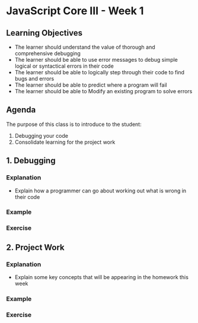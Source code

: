# JavaScript Core III - Week 1

## Learning Objectives

- The learner should understand the value of thorough and comprehensive debugging
- The learner should be able to use error messages to debug simple logical or syntactical errors in their code
- The learner should be able to logically step through their code to find bugs and errors
- The learner should be able to predict where a program will fail
- The learner should be able to Modify an existing program to solve errors

## Agenda

The purpose of this class is to introduce to the student:

1. Debugging your code
2. Consolidate learning for the project work

## 1. Debugging

### Explanation

- Explain how a programmer can go about working out what is wrong in their code

### Example

<!-- TODO -->

### Exercise

<!-- TODO -->

## 2. Project Work

### Explanation

- Explain some key concepts that will be appearing in the homework this week

### Example

<!-- TODO -->

### Exercise

<!-- TODO -->
